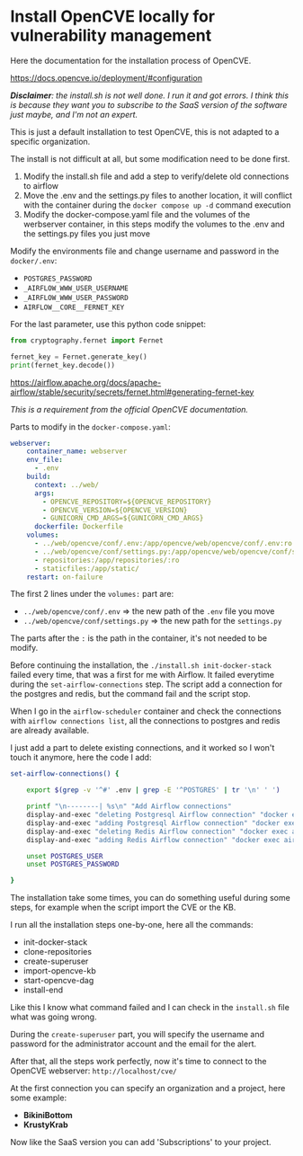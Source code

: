 # Install OpenCVE locally for vulnerability management

Here the documentation for the installation process of OpenCVE.

https://docs.opencve.io/deployment/#configuration

***Disclaimer**: the install.sh is not well done. I run it and got errors. I think this is because they want you to subscribe to the SaaS version of the software just maybe, and I'm not an expert.*

This is just a default installation to test OpenCVE, this is not adapted to a specific organization.

The install is not difficult at all, but some modification need to be done first.

1. Modify the install.sh file and add a step to verify/delete old connections to airflow
2. Move the .env and the settings.py files to another location, it will conflict with the container during the `docker compose up -d` command execution
3. Modify the docker-compose.yaml file and the volumes of the werbserver container, in this steps modify the volumes to the .env and the settings.py files you just move

Modify the environments file and change username and password in the `docker/.env`:
- `POSTGRES_PASSWORD`
- `_AIRFLOW_WWW_USER_USERNAME`
- `_AIRFLOW_WWW_USER_PASSWORD`
- `AIRFLOW__CORE__FERNET_KEY`

For the last parameter, use this python code snippet:
```python
from cryptography.fernet import Fernet

fernet_key = Fernet.generate_key()
print(fernet_key.decode())
```

https://airflow.apache.org/docs/apache-airflow/stable/security/secrets/fernet.html#generating-fernet-key

*This is a requirement from the official OpenCVE documentation.*

Parts to modify in the `docker-compose.yaml`:
```yaml
webserver:
    container_name: webserver
    env_file:
      - .env
    build:
      context: ../web/
      args:
        - OPENCVE_REPOSITORY=${OPENCVE_REPOSITORY}
        - OPENCVE_VERSION=${OPENCVE_VERSION}
        - GUNICORN_CMD_ARGS=${GUNICORN_CMD_ARGS}
      dockerfile: Dockerfile
    volumes:
      - ../web/opencve/conf/.env:/app/opencve/web/opencve/conf/.env:ro
      - ../web/opencve/conf/settings.py:/app/opencve/web/opencve/conf/settings.py:ro
      - repositories:/app/repositories/:ro
      - staticfiles:/app/static/
    restart: on-failure
```

The first 2 lines under the `volumes:` part are:
- `../web/opencve/conf/.env` => the new path of the `.env` file you move
- `../web/opencve/conf/settings.py` => the new path for the `settings.py`

The parts after the `:` is the path in the container, it's not needed to be modify.

Before continuing the installation, the `./install.sh init-docker-stack` failed every time, that was a first for me with Airflow. It failed everytime during the `set-airflow-connections` step. The script add a connection for the postgres and redis, but the command fail and the script stop. 

When I go in the `airflow-scheduler` container and check the connections with `airflow connections list`, all the connections to postgres and redis are already available.

I just add a part to delete existing connections, and it worked so I won't touch it anymore, here the code I add:

```bash
set-airflow-connections() {

    export $(grep -v '^#' .env | grep -E '^POSTGRES' | tr '\n' ' ')

    printf "\n--------| %s\n" "Add Airflow connections"
    display-and-exec "deleting Postgresql Airflow connection" "docker exec airflow-scheduler airflow connections delete opencve-postgres"
    display-and-exec "adding Postgresql Airflow connection" "docker exec airflow-scheduler airflow connections add opencve_postgres --conn-uri postgres://$POSTGRES_USER:$POSTGRES_PASSWORD@postgres:5432/opencve > /dev/null"
    display-and-exec "deleting Redis Airflow connection" "docker exec airflow-scheduler airflow connections delete opencve-redis"
    display-and-exec "adding Redis Airflow connection" "docker exec airflow-scheduler airflow connections add opencve_redis --conn-uri redis://redis:6379 --conn-extra '{\"db\": 3}' > /dev/null"

    unset POSTGRES_USER
    unset POSTGRES_PASSWORD

}
```

The installation take some times, you can do something useful during some steps, for example when the script import the CVE or the KB.

I run all the installation steps one-by-one, here all the commands:
- init-docker-stack
- clone-repositories
- create-superuser
- import-opencve-kb
- start-opencve-dag
- install-end

Like this I know what command failed and I can check in the `install.sh` file what was going wrong.

During the `create-superuser` part, you will specify the username and password for the administrator account and the email for the alert.

After that, all the steps work perfectly, now it's time to connect to the OpenCVE webserver: `http://localhost/cve/`

At the first connection you can specify an organization and a project, here some example:
- **BikiniBottom**
- **KrustyKrab**

Now like the SaaS version you can add 'Subscriptions' to your project.